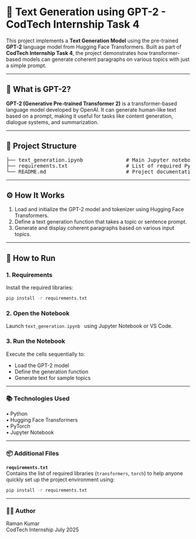 # 📝 Text Generation using GPT-2 - CodTech Internship Task 4

This project implements a **Text Generation Model** using the pre-trained **GPT-2** language model from Hugging Face Transformers. Built as part of **CodTech Internship Task 4**, the project demonstrates how transformer-based models can generate coherent paragraphs on various topics with just a simple prompt.

---

## 🧠 What is GPT-2?

**GPT-2 (Generative Pre-trained Transformer 2)** is a transformer-based language model developed by OpenAI. It can generate human-like text based on a prompt, making it useful for tasks like content generation, dialogue systems, and summarization.

---

## 📁 Project Structure
<pre>
├── text_generation.ipynb              # Main Jupyter notebook containing all code and explanations  
├── requirements.txt                   # List of required Python packages  
└── README.md                          # Project documentation  
</pre>

---

## ⚙️ How It Works

1. Load and initialize the GPT-2 model and tokenizer using Hugging Face Transformers.
2. Define a text generation function that takes a topic or sentence prompt.
3. Generate and display coherent paragraphs based on various input topics.

---

## 🚀 How to Run

### 1. Requirements

Install the required libraries:
```bash
pip install -r requirements.txt
```

### 2. Open the Notebook

Launch `text_generation.ipynb ` using Jupyter Notebook or VS Code.

### 3. Run the Notebook

Execute the cells sequentially to:
- Load the GPT-2 model
- Define the generation function
- Generate text for sample topics

---

### 📚 Technologies Used
• Python  
• Hugging Face Transformers  
• PyTorch  
• Jupyter Notebook  

---

### 📦 Additional Files

**`requirements.txt`**  
Contains the list of required libraries (`transformers`, `torch`) to help anyone quickly set up the project environment using:
```bash
pip install -r requirements.txt
```

---

### 👨‍💻 Author

Raman Kumar   
CodTech Internship 
July 2025  
